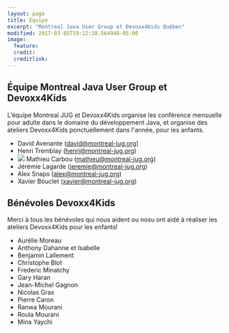 ```yaml
---
layout: page
title: Equipe
excerpt: "Montreal Java User Group et Devoxx4Kids Québec"
modified: 2017-03-05T19:12:38.564948-05:00
image:
  feature:
  credit:
  creditlink:
---
```


## Équipe Montreal Java User Group et Devoxx4Kids

L'équipe Montreal JUG et Devoxx4Kids organise les conférence mensuelle pour adulte dans le domaine du développement Java, et organise des ateliers Devoxx4Kids ponctuellement dans l'année, pour les anfants.

- David Avenante (david@montreal-jug.org)
- Henri Tremblay (henri@montreal-jug.org)
- <img class="bio-photo" src="https://www.gravatar.com/avatar/9db6fc82f800e193111dd725dd3a7b52?s=100"></img> Mathieu Carbou (mathieu@montreal-jug.org)
- Jérémie Lagarde (jeremie@montreal-jug.org)
- Alex Snaps (alex@montreal-jug.org)
- Xavier Bouclet (xavier@montreal-jug.org)

## Bénévoles Devoxx4Kids

Merci à tous les bénévoles qui nous aident ou nosu ont aidé à réaliser les ateliers Devoxx4Kids pour les enfants!

- Aurélie Moreau
- Anthony Dahanne et Isabelle
- Benjamin Lallement
- Christophe Blot
- Frederic Minatchy
- Gary Haran
- Jean-Michel Gagnon
- Nicolas Gras
- Pierre Caron
- Ranwa Mourani
- Roula Mourani
- Mina Yaychi
